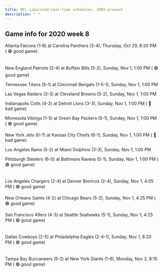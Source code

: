 ```yaml
---
title: NFL simulated-real-time schedules, 2009-present
description: " "
---
```


## Game info for 2020 week 8
Atlanta Falcons (1-6) at Carolina Panthers (3-4), Thursday, Oct 29, 8:20 PM (	:green_circle: good game)

<br/>New England Patriots (2-4) at Buffalo Bills (5-2), Sunday, Nov 1, 1:00 PM (	:green_circle: good game)

Tennessee Titans (5-1) at Cincinnati Bengals (1-5-1), Sunday, Nov 1, 1:00 PM

Las Vegas Raiders (3-3) at Cleveland Browns (5-2), Sunday, Nov 1, 1:00 PM

Indianapolis Colts (4-2) at Detroit Lions (3-3), Sunday, Nov 1, 1:00 PM (	:red_circle: bad game)

Minnesota Vikings (1-5) at Green Bay Packers (5-1), Sunday, Nov 1, 1:00 PM (	:green_circle: good game)

New York Jets (0-7) at Kansas City Chiefs (6-1), Sunday, Nov 1, 1:00 PM (	:red_circle: bad game)

Los Angeles Rams (5-2) at Miami Dolphins (3-3), Sunday, Nov 1, 1:00 PM

Pittsburgh Steelers (6-0) at Baltimore Ravens (5-1), Sunday, Nov 1, 1:00 PM (	:green_circle: good game)

<br/>Los Angeles Chargers (2-4) at Denver Broncos (2-4), Sunday, Nov 1, 4:05 PM (	:green_circle: good game)

New Orleans Saints (4-2) at Chicago Bears (5-2), Sunday, Nov 1, 4:25 PM (	:green_circle: good game)

San Francisco 49ers (4-3) at Seattle Seahawks (5-1), Sunday, Nov 1, 4:25 PM (	:green_circle: good game)

<br/>Dallas Cowboys (2-5) at Philadelphia Eagles (2-4-1), Sunday, Nov 1, 8:20 PM (	:green_circle: good game)

<br/>Tampa Bay Buccaneers (5-2) at New York Giants (1-6), Monday, Nov 2, 8:15 PM (	:green_circle: good game)


